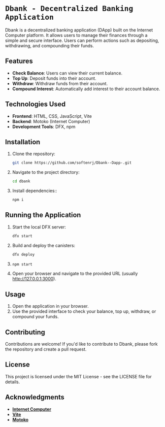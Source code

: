 # `Dbank - Decentralized Banking Application`

Dbank is a decentralized banking application (DApp) built on the Internet Computer platform. It allows users to manage their finances through a simple and secure interface. Users can perform actions such as depositing, withdrawing, and compounding their funds.

## Features

- **Check Balance**: Users can view their current balance.
- **Top Up**: Deposit funds into their account.
- **Withdraw**: Withdraw funds from their account.
- **Compound Interest**: Automatically add interest to their account balance.

## Technologies Used

- **Frontend**: HTML, CSS, JavaScript, Vite
- **Backend**: Motoko (Internet Computer)
- **Development Tools**: DFX, npm

## Installation

1. Clone the repository:
   ```bash
   git clone https://github.com/softenrj/Dbank--Dapp-.git

2. Navigate to the project directory:
   ```bash
   cd dbank

3. Install dependencies::
    ```bash
    npm i

## Running the Application
1. Start the local DFX server:
   ```bash
   dfx start

2. Build and deploy the canisters:
   ```bash
   dfx deploy
3. ```bash
   npm start

4. Open your browser and navigate to the provided URL (usually http://127.0.0.1:3000).

## Usage
1. Open the application in your browser.
2. Use the provided interface to check your balance, top up, withdraw, or compound your funds.

## Contributing
Contributions are welcome! If you'd like to contribute to Dbank, please fork the repository and create a pull request.

## License
This project is licensed under the MIT License - see the LICENSE file for details.

## Acknowledgments

- **[Internet Computer](https://internetcomputer.org/)**
- **[Vite](https://vitejs.dev/)**
- **[Motoko](https://internetcomputer.org/docs/current/motoko/main/writing-motoko/writing-intro)**

